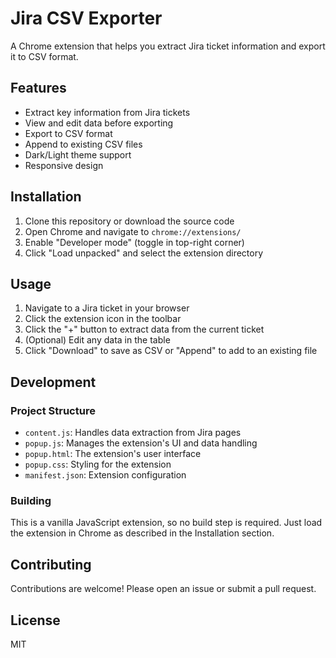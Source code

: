 # Jira CSV Exporter

A Chrome extension that helps you extract Jira ticket information and export it to CSV format.

## Features

- Extract key information from Jira tickets
- View and edit data before exporting
- Export to CSV format
- Append to existing CSV files
- Dark/Light theme support
- Responsive design

## Installation

1. Clone this repository or download the source code
2. Open Chrome and navigate to `chrome://extensions/`
3. Enable "Developer mode" (toggle in top-right corner)
4. Click "Load unpacked" and select the extension directory

## Usage

1. Navigate to a Jira ticket in your browser
2. Click the extension icon in the toolbar
3. Click the "+" button to extract data from the current ticket
4. (Optional) Edit any data in the table
5. Click "Download" to save as CSV or "Append" to add to an existing file

## Development

### Project Structure

- `content.js`: Handles data extraction from Jira pages
- `popup.js`: Manages the extension's UI and data handling
- `popup.html`: The extension's user interface
- `popup.css`: Styling for the extension
- `manifest.json`: Extension configuration

### Building

This is a vanilla JavaScript extension, so no build step is required. Just load the extension in Chrome as described in the Installation section.

## Contributing

Contributions are welcome! Please open an issue or submit a pull request.

## License

MIT

